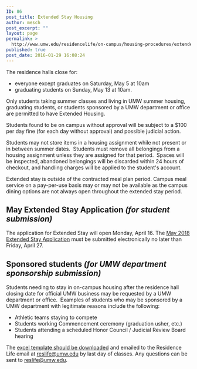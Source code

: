 ```yaml
---
ID: 86
post_title: Extended Stay Housing
author: mesch
post_excerpt: ""
layout: page
permalink: >
  http://www.umw.edu/residencelife/on-campus/housing-procedures/extended-stay-housing/
published: true
post_date: 2016-01-29 16:08:24
---
```

The residence halls close for:
<ul>
 	<li>everyone except graduates on Saturday, May 5 at 10am</li>
 	<li>graduating students on Sunday, May 13 at 10am.</li>
</ul>
Only students taking summer classes and living in UMW summer housing, graduating students, or students sponsored by a UMW department or office are permitted to have Extended Housing.

Students found to be on campus without approval will be subject to a $100 per day fine (for each day without approval) and possible judicial action.

Students may not store items in a housing assignment while not present or in between summer dates.  Students must remove all belongings from a housing assignment unless they are assigned for that period.  Spaces will be inspected, abandoned belongings will be discarded within 24 hours of checkout, and handling charges will be applied to the student's account.

Extended stay is outside of the contracted meal plan period. Campus meal service on a pay-per-use basis may or may not be available as the campus dining options are not always open throughout the extended stay period.
<h2>May Extended Stay Application <em>(for student submission)</em></h2>
The application for Extended Stay will open Monday, April 16. The <a href="https://umw.starrezhousing.com/starrezportal">May 2018 Extended Stay Application</a> must be submitted electronically no later than Friday, April 27.
<h2>Sponsored students <em>(for UMW department sponsorship submission)</em></h2>
Students needing to stay in on-campus housing after the residence hall closing date for official UMW business may be requested by a UMW department or office.  Examples of students who may be sponsored by a UMW department with legitimate reasons include the following:
<ul>
 	<li>Athletic teams staying to compete</li>
 	<li>Students working Commencement ceremony (graduation usher, etc.)</li>
 	<li>Students attending a scheduled Honor Council / Judicial Review Board hearing</li>
</ul>
<span class="s1">The <a href="http://www.umw.edu/residencelife/wp-content/uploads/sites/30/2016/01/BreakHousingTemplate-1.xlsx">excel template should be downloaded</a> and emailed to the Residence Life email at <a href="mailto:reslife@umw.edu"><span class="s4">reslife@umw.edu</span></a> by last day of classes</span><span class="s1">. Any questions can be sent to <a href="mailto:reslife@umw.edu"><span class="s4">reslife@umw.edu</span></a>.</span>